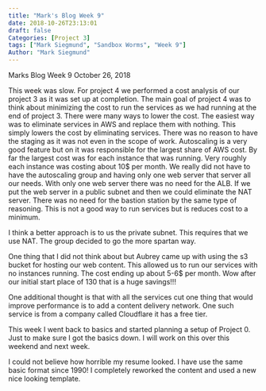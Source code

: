 ```yaml
---
title: "Mark's Blog Week 9"
date: 2018-10-26T23:13:01
draft: false
Categories: [Project 3]
tags: ["Mark Siegmund", "Sandbox Worms", "Week 9"]
Author: "Mark Siegmund"
---
```


Marks Blog Week 9								October 26, 2018

  This week was slow.   For project 4 we performed a cost analysis of our project 3 as it was set up at completion.  The main goal of project 4 was to think about minimizing the cost to run the services as we had running at the end of project 3.  There were many ways to lower the cost.  The easiest way was to eliminate services in AWS and replace them with nothing.  This simply lowers the cost by eliminating services.  There was no reason to have the staging as it was not even in the scope of work.  Autoscaling is a very good feature but on it was responsible for the largest share of AWS cost.  By far the largest cost was for each instance that was running.  Very roughly each instance was costing about 10$ per month.  We really did not have to have the autoscaling group and having only one web server that server all our needs.  With only one web server there was no need for the ALB.  If we put the web server in a public subnet and then we could eliminate the NAT server.  There was no need for the bastion station by the same type of reasoning.  This is not a good way to run services but is reduces cost to a minimum.
  
  I think a better approach is to us the private subnet.  This requires that we use NAT.  The group decided to go the more spartan way.
  
  One thing that I did not think about but Aubrey came up with using the s3 bucket for hosting our web content.  This allowed us to run our services with no instances running.  The cost ending up about 5-6$ per month.  Wow after our initial start place of 130 that is a huge savings!!!
  
  One additional thought is that with all the services cut one thing that would improve performance is to add a content delivery network.  One such service is from a company called Cloudflare it has a free tier.
  
  This week I went back to basics and started planning a setup of Project 0.  Just to make sure I got the basics down.  I will work on this over this weekend and next week.
  
  I could not believe how horrible my resume looked.  I have use the same basic format since 1990!  I completely reworked the content and used a new nice looking template.
